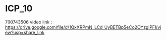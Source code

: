 # ICP_10
700743506 video link : https://drive.google.com/file/d/1QxXRPmN_LCd_UyBETBp5eCo2OYzgiPFI/view?usp=share_link
